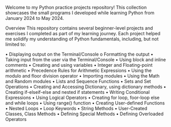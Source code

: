 Welcome to my Python practice projects repository! This collection showcases the small programs I developed while learning Python from January 2024 to May 2024.

Overview
This repository contains several beginner-level projects and exercises I completed as part of my learning journey. Each project helped me solidify my understanding of Python fundamentals, including, but not limited to:

• Displaying output on the Terminal/Console o Formatting the output
• Taking input from the user via the Terminal/Console
• Using block and inline comments
• Creating and using variables
• Integer and Floating-point arithmetic
• Precedence Rules for Arithmetic Expressions
• Using the modulo and floor division operator
• Importing modules
• Using the Math and Random modules
• Lists and Sequence Functions
• Sets and Set Operations
• Creating and Accessing Dictionary, using dictionary methods
• Creating if-elseif-else and nested if statements
• Writing Conditional Expressions
• Using Logical Operators
• Creating for loop, foor-loop else and while loops
• Using range() function
• Creating User-defined Functions
• Nested Loops
• Loop Keywords
• String Methods
• User-Created Classes, Class Methods
• Defining Special Methods
• Defining Overloaded Operators






